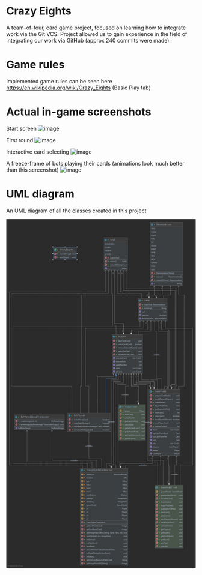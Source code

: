 # Crazy Eights

A team-of-four, card game project, focused on learning how to integrate work via the Git VCS. Project allowed us to gain experience in the field of integrating our work via GitHub (approx 240 commits were made).

# Game rules
 Implemented game rules can be seen here https://en.wikipedia.org/wiki/Crazy_Eights (Basic Play tab)
 
 # Actual in-game screenshots

Start screen
![image](https://user-images.githubusercontent.com/61741336/123694842-21c2c180-d85a-11eb-91a0-1a2daa1ec148.png)


First round
![image](https://user-images.githubusercontent.com/61741336/123694916-3901af00-d85a-11eb-8a15-84eef1fe6ac8.png)

Interactive card selecting
![image](https://user-images.githubusercontent.com/61741336/123695110-749c7900-d85a-11eb-9e0f-f92489c9599b.png)

A freeze-frame of bots playing their cards (animations look much better than this screenshot)
![image](https://user-images.githubusercontent.com/61741336/123695391-c93ff400-d85a-11eb-85f3-1e9556b2f86f.png)

# UML diagram

An UML diagram of all the classes created in this project

![UML Diagram](/images/CrazyEights.png)

